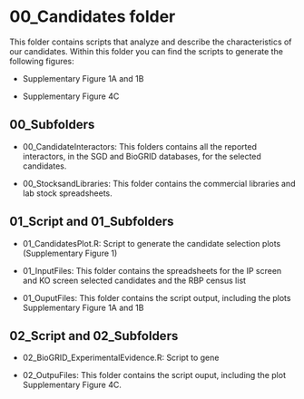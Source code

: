 # 00_Candidates folder

This folder contains scripts that analyze and describe the characteristics of our candidates. Within this folder you can find the scripts to generate the following figures:

- Supplementary Figure 1A and 1B

- Supplementary Figure 4C

## 00_Subfolders

- 00_CandidateInteractors: This folders contains all the reported interactors, in the SGD and BioGRID databases, for the selected candidates.

- 00_StocksandLibraries: This folder contains the commercial libraries and lab stock spreadsheets.

## 01_Script and 01_Subfolders

- 01_CandidatesPlot.R: Script to generate the candidate selection plots (Supplementary Figure 1)

- 01_InputFiles: This folder contains the spreadsheets for the IP screen and KO screen
selected candidates and the RBP census list

- 01_OuputFiles: This folder contains the script output, including the plots Supplementary Figure 1A and 1B

## 02_Script and 02_Subfolders

- 02_BioGRID_ExperimentalEvidence.R: Script to gene

- 02_OutpuFiles: This folder contains the script ouput, including the plot Supplementary Figure 4C.

